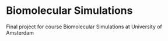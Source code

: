 # Biomolecular Simulations
 Final project for course Biomolecular Simulations at University of Amsterdam
